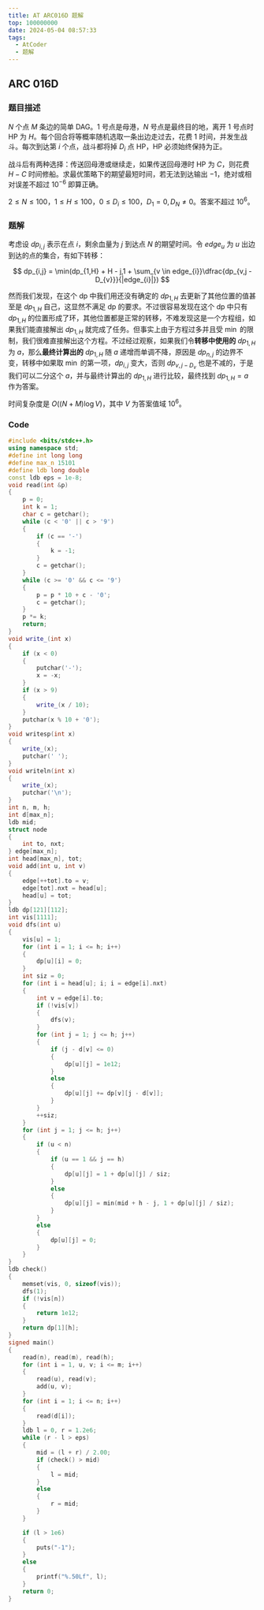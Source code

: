 ```yaml
---
title: AT ARC016D 题解
top: 100000000
date: 2024-05-04 08:57:33
tags:
  - AtCoder
  - 题解
---
```

<!---->
<!--more-->

## ARC 016D

### 题目描述

$N$ 个点 $M$ 条边的简单 DAG。$1$ 号点是母港，$N$ 号点是最终目的地，离开 $1$ 号点时 HP 为 $H$。每个回合将等概率随机选取一条出边走过去，花费 $1$ 时间，并发生战斗。每次到达第 $i$ 个点，战斗都将掉 $D_{i}$ 点 HP，HP 必须始终保持为正。

战斗后有两种选择：传送回母港或继续走，如果传送回母港时 HP 为 $C$，则花费 $H - C$ 时间修船。求最优策略下的期望最短时间，若无法到达输出 $-1$，绝对或相对误差不超过 $10^{-6}$ 即算正确。 

$2 \leq N \leq 100$，$1 \leq H \leq 100$，$0 \leq D_i \leq 100$，$D_1 = 0, D_N \neq 0$。答案不超过 $10 ^ 6$。

### 题解

考虑设 $dp_{i,j}$ 表示在点 $i$，剩余血量为 $j$ 到达点 $N$ 的期望时间。令 $edge_{u}$ 为 $u$ 出边到达的点的集合，有如下转移：

$$
dp_{i,j} = \min(dp_{1,H} + H - j,1 + \sum_{v \in edge_{i}}\dfrac{dp_{v,j - D_{v}}}{|edge_{i}|})
$$

然而我们发现，在这个 dp 中我们用还没有确定的 $dp_{1,H}$ 去更新了其他位置的值甚至是 $dp_{1,H}$ 自己，这显然不满足 dp 的要求。不过很容易发现在这个 dp 中只有 $dp_{1,H}$ 的位置形成了环，其他位置都是正常的转移，不难发现这是一个方程组，如果我们能直接解出 $dp_{1,H}$ 就完成了任务。但事实上由于方程过多并且受 $\min$ 的限制，我们很难直接解出这个方程。不过经过观察，如果我们令**转移中使用的** $dp_{1,H}$ 为 $a$，那么**最终计算出的** $dp_{1,H}$ 随 $a$ 递增而单调不降，原因是 $dp_{n,j}$ 的边界不变，转移中如果取 $\min$ 的第一项，$dp_{i,j}$ 变大，否则 $dp_{v,j - D_{v}}$ 也是不减的，于是我们可以二分这个 $a$，并与最终计算出的 $dp_{1,H}$ 进行比较，最终找到 $dp_{1,H} = a$ 作为答案。

时间复杂度是 $O((N + M)\log V)$，其中 $V$ 为答案值域 $10^{6}$。

### Code

```cpp
#include <bits/stdc++.h>
using namespace std;
#define int long long
#define max_n 15101
#define ldb long double
const ldb eps = 1e-8;
void read(int &p)
{
    p = 0;
    int k = 1;
    char c = getchar();
    while (c < '0' || c > '9')
    {
        if (c == '-')
        {
            k = -1;
        }
        c = getchar();
    }
    while (c >= '0' && c <= '9')
    {
        p = p * 10 + c - '0';
        c = getchar();
    }
    p *= k;
    return;
}
void write_(int x)
{
    if (x < 0)
    {
        putchar('-');
        x = -x;
    }
    if (x > 9)
    {
        write_(x / 10);
    }
    putchar(x % 10 + '0');
}
void writesp(int x)
{
    write_(x);
    putchar(' ');
}
void writeln(int x)
{
    write_(x);
    putchar('\n');
}
int n, m, h;
int d[max_n];
ldb mid;
struct node
{
    int to, nxt;
} edge[max_n];
int head[max_n], tot;
void add(int u, int v)
{
    edge[++tot].to = v;
    edge[tot].nxt = head[u];
    head[u] = tot;
}
ldb dp[121][112];
int vis[1111];
void dfs(int u)
{
    vis[u] = 1;
    for (int i = 1; i <= h; i++)
    {
        dp[u][i] = 0;
    }
    int siz = 0;
    for (int i = head[u]; i; i = edge[i].nxt)
    {
        int v = edge[i].to;
        if (!vis[v])
        {
            dfs(v);
        }
        for (int j = 1; j <= h; j++)
        {
            if (j - d[v] <= 0)
            {
                dp[u][j] = 1e12;
            }
            else
            {
                dp[u][j] += dp[v][j - d[v]];
            }
        }
        ++siz;
    }
    for (int j = 1; j <= h; j++)
    {
        if (u < n)
        {
            if (u == 1 && j == h)
            {
                dp[u][j] = 1 + dp[u][j] / siz;
            }
            else
            {
                dp[u][j] = min(mid + h - j, 1 + dp[u][j] / siz);
            }
        }
        else
        {
            dp[u][j] = 0;
        }
    }
}
ldb check()
{
    memset(vis, 0, sizeof(vis));
    dfs(1);
    if (!vis[n])
    {
        return 1e12;
    }
    return dp[1][h];
}
signed main()
{
    read(n), read(m), read(h);
    for (int i = 1, u, v; i <= m; i++)
    {
        read(u), read(v);
        add(u, v);
    }
    for (int i = 1; i <= n; i++)
    {
        read(d[i]);
    }
    ldb l = 0, r = 1.2e6;
    while (r - l > eps)
    {
        mid = (l + r) / 2.00;
        if (check() > mid)
        {
            l = mid;
        }
        else
        {
            r = mid;
        }
    }

    if (l > 1e6)
    {
        puts("-1");
    }
    else
    {
        printf("%.50Lf", l);
    }
    return 0;
}
```

